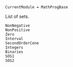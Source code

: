 ```@meta
CurrentModule = MathProgBase
```


List of sets.
```@docs
NonNegative
NonPositive
Zero
Interval
SecondOrderCone
Integers
Binaries
SOS1
SOS2
```
